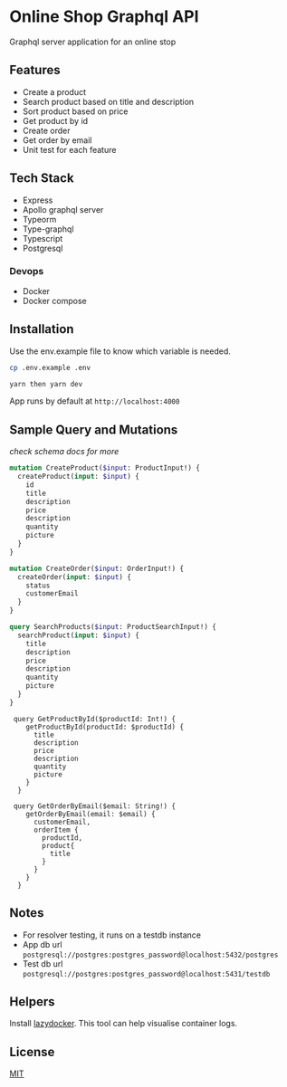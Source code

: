# Online Shop Graphql API

Graphql server application for an online stop

## Features

- Create a product
- Search product based on title and description
- Sort product based on price
- Get product by id
- Create order
- Get order by email
- Unit test for each feature

## Tech Stack

- Express
- Apollo graphql server
- Typeorm
- Type-graphql
- Typescript
- Postgresql

### Devops

- Docker
- Docker compose

## Installation

Use the env.example file to know which variable is needed.

```bash
cp .env.example .env
```

```bash
yarn then yarn dev
```

App runs by default at `http://localhost:4000`

## Sample Query and Mutations

_check schema docs for more_

```graphql
mutation CreateProduct($input: ProductInput!) {
  createProduct(input: $input) {
    id
    title
    description
    price
    description
    quantity
    picture
  }
}
```

```graphql
mutation CreateOrder($input: OrderInput!) {
  createOrder(input: $input) {
    status
    customerEmail
  }
}
```

```graphql
query SearchProducts($input: ProductSearchInput!) {
  searchProduct(input: $input) {
    title
    description
    price
    description
    quantity
    picture
  }
}
```

```
 query GetProductById($productId: Int!) {
    getProductById(productId: $productId) {
      title
      description
      price
      description
      quantity
      picture
    }
  }
```

```
 query GetOrderByEmail($email: String!) {
    getOrderByEmail(email: $email) {
      customerEmail,
      orderItem {
        productId,
        product{
          title
        }
      }
    }
  }
```

## Notes

- For resolver testing, it runs on a testdb instance
- App db url `postgresql://postgres:postgres_password@localhost:5432/postgres`
- Test db url `postgresql://postgres:postgres_password@localhost:5431/testdb`

## Helpers

Install [lazydocker](https://github.com/jesseduffield/lazydocker). This tool can help visualise container logs.

## License

[MIT](https://choosealicense.com/licenses/mit/)
